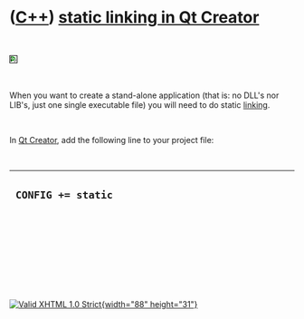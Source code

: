 



 

 

 

 

 

([C++](Cpp.htm)) [static linking in Qt Creator](CppQtCreatorLinkStatic.htm)
===========================================================================

 

![Qt Creator](PicQtCreator.png)

 

When you want to create a stand-alone application (that is: no DLL's nor
LIB's, just one single executable file) you will need to do static
[linking](CppLink.htm).

 

In [Qt Creator](CppQtCreator.htm), add the following line to your
project file:

 

  ---------------------
  ` CONFIG += static`
  ---------------------

 

 

 

 





 

[![Valid XHTML 1.0 Strict](valid-xhtml10.png){width="88"
height="31"}](http://validator.w3.org/check?uri=referer)
